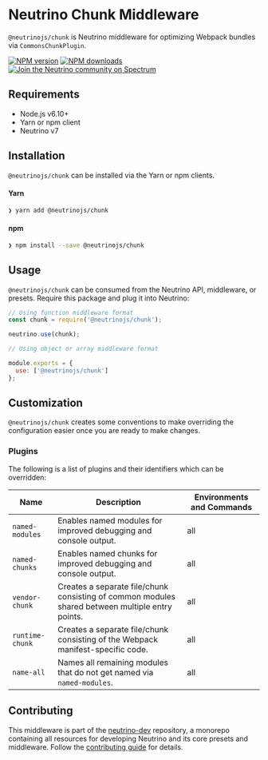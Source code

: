 # Neutrino Chunk Middleware

`@neutrinojs/chunk` is Neutrino middleware for optimizing Webpack bundles via `CommonsChunkPlugin`.

[![NPM version][npm-image]][npm-url]
[![NPM downloads][npm-downloads]][npm-url]
[![Join the Neutrino community on Spectrum][spectrum-image]][spectrum-url]

## Requirements

- Node.js v6.10+
- Yarn or npm client
- Neutrino v7

## Installation

`@neutrinojs/chunk` can be installed via the Yarn or npm clients.

#### Yarn

```bash
❯ yarn add @neutrinojs/chunk
```

#### npm

```bash
❯ npm install --save @neutrinojs/chunk
```

## Usage

`@neutrinojs/chunk` can be consumed from the Neutrino API, middleware, or presets. Require this package
and plug it into Neutrino:

```js
// Using function middleware format
const chunk = require('@neutrinojs/chunk');

neutrino.use(chunk);
```

```js
// Using object or array middleware format

module.exports = {
  use: ['@neutrinojs/chunk']
};
```

## Customization

`@neutrinojs/chunk` creates some conventions to make overriding the configuration easier once you are ready to
make changes.

### Plugins

The following is a list of plugins and their identifiers which can be overridden:

| Name | Description | Environments and Commands |
| --- | --- | --- |
| `named-modules` | Enables named modules for improved debugging and console output. | all |
| `named-chunks` | Enables named chunks for improved debugging and console output. | all |
| `vendor-chunk` | Creates a separate file/chunk consisting of common modules shared between multiple entry points. | all |
| `runtime-chunk` | Creates a separate file/chunk consisting of the Webpack manifest-specific code. | all |
| `name-all` | Names all remaining modules that do not get named via `named-modules`. | all |

## Contributing

This middleware is part of the [neutrino-dev](https://github.com/mozilla-neutrino/neutrino-dev) repository, a monorepo
containing all resources for developing Neutrino and its core presets and middleware. Follow the
[contributing guide](https://neutrino.js.org/contributing) for details.

[npm-image]: https://img.shields.io/npm/v/@neutrinojs/chunk.svg
[npm-downloads]: https://img.shields.io/npm/dt/@neutrinojs/chunk.svg
[npm-url]: https://npmjs.org/package/@neutrinojs/chunk
[spectrum-image]: https://withspectrum.github.io/badge/badge.svg
[spectrum-url]: https://spectrum.chat/neutrino
